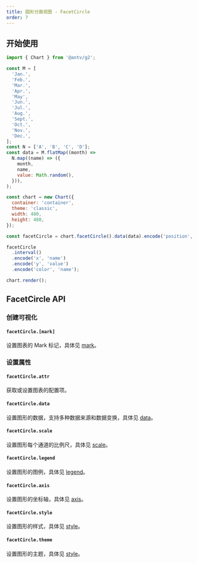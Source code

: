 ```yaml
---
title: 圆形分面视图 - FacetCircle
order: 7
---
```


## 开始使用

```js
import { Chart } from '@antv/g2';

const M = [
  'Jan.',
  'Feb.',
  'Mar.',
  'Apr.',
  'May',
  'Jun.',
  'Jul.',
  'Aug.',
  'Sept.',
  'Oct.',
  'Nov.',
  'Dec.',
];
const N = ['A', 'B', 'C', 'D'];
const data = M.flatMap((month) =>
  N.map((name) => ({
    month,
    name,
    value: Math.random(),
  })),
);

const chart = new Chart({
  container: 'container',
  theme: 'classic',
  width: 480,
  height: 480,
});

const facetCircle = chart.facetCircle().data(data).encode('position', 'month');

facetCircle
  .interval()
  .encode('x', 'name')
  .encode('y', 'value')
  .encode('color', 'name');

chart.render();
```

## FacetCircle API

### 创建可视化

#### `facetCircle.[mark]`

设置图表的 Mark 标记，具体见 [mark](/api/mark/area)。

### 设置属性

#### `facetCircle.attr`

获取或设置图表的配置项。

#### `facetCircle.data`

设置图形的数据，支持多种数据来源和数据变换，具体见 [data](/api/data/overview)。

#### `facetCircle.scale`

设置图形每个通道的比例尺，具体见 [scale](/api/scale/overview)。

#### `facetCircle.legend`

设置图形的图例，具体见 [legend](/api/component/legend)。

#### `facetCircle.axis`

设置图形的坐标轴，具体见 [axis](/api/component/axis)。

#### `facetCircle.style`

设置图形的样式，具体见 [style](/api/style/overview)。

#### `facetCircle.theme`

设置图形的主题，具体见 [style](/api/theme/overview)。
